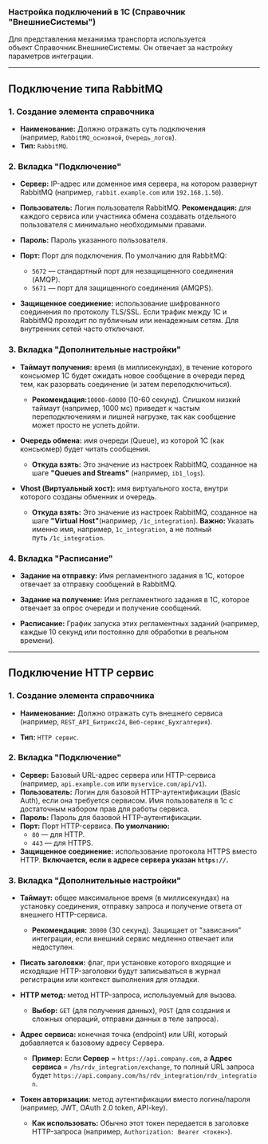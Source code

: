 ### Настройка подключений в 1С (Справочник "ВнешниеСистемы")

Для представления механизма транспорта используется объект Справочник.ВнешниеСистемы. Он отвечает за настройку параметров интеграции.

---

## Подключение типа RabbitMQ

### 1. Создание элемента справочника

- **Наименование:** Должно отражать суть подключения (например, `RabbitMQ_основной`, `Очередь_логов`).
- **Тип:** `RabbitMQ`.

### 2. Вкладка "Подключение"

- **Сервер:** IP-адрес или доменное имя сервера, на котором развернут RabbitMQ (например, `rabbit.example.com` или `192.168.1.50`).
    
- **Пользователь:** Логин пользователя RabbitMQ. **Рекомендация:** для каждого сервиса или участника обмена создавать отдельного пользователя с минимально необходимыми правами.
    
- **Пароль:** Пароль указанного пользователя.
    
- **Порт:** Порт для подключения. По умолчанию для RabbitMQ:
    - `5672` — стандартный порт для незащищенного соединения (AMQP).
    - `5671` — порт для защищенного соединения (AMQPS).
        
- **Защищенное соединение:** использование шифрованного соединения по протоколу TLS/SSL. Если трафик между 1С и RabbitMQ проходит по публичным или ненадежным сетям. Для внутренних сетей часто отключают.
        

### 3. Вкладка "Дополнительные настройки"

- **Таймаут получения:** время (в миллисекундах), в течение которого консьюмер 1С будет ожидать новое сообщение в очереди перед тем, как разорвать соединение (и затем переподключиться).
    - **Рекомендация:**`10000-60000` (10-60 секунд). Слишком низкий таймаут (например, 1000 мс) приведет к частым переподключениям и лишней нагрузке, так как сообщение может просто не успеть дойти.
- **Очередь обмена:** имя очереди (Queue), из которой 1С (как консьюмер) будет читать сообщения.
    - **Откуда взять:** Это значение из настроек RabbitMQ, созданное на шаге **"Queues and Streams"** (например, `ib1_logs`).
        
- **Vhost (Виртуальный хост):** имя виртуального хоста, внутри которого созданы обменник и очередь.
    - **Откуда взять:** Это значение из настроек RabbitMQ, созданное на шаге **"Virtual Host"**(например, `/1c_integration`). **Важно:** Указать именно имя, например, `1c_integration`, а не полный путь `/1c_integration`.
### 4. Вкладка "Расписание"

- **Задание на отправку:** Имя регламентного задания в 1С, которое отвечает за отправку сообщений в RabbitMQ.
    
- **Задание на получение:** Имя регламентного задания в 1С, которое отвечает за опрос очереди и получение сообщений.
    
- **Расписание:** График запуска этих регламентных заданий (например, каждые 10 секунд или постоянно для обработки в реальном времени).
    

---

## Подключение HTTP сервис

### 1. Создание элемента справочника

- **Наименование:** Должно отражать суть внешнего сервиса (например, `REST_API_Битрикс24`, `Веб-сервис_Бухгалтерия`).
    
- **Тип:** `HTTP сервис`.
### 2. Вкладка "Подключение"

- **Сервер:** Базовый URL-адрес сервера или HTTP-сервиса (например, `api.example.com` или `myservice.com/api/v1`).
- **Пользователь:** Логин для базовой HTTP-аутентификации (Basic Auth), если она требуется сервисом. Имя пользователя в 1с с достаточным набором прав для работы сервиса.
- **Пароль:** Пароль для базовой HTTP-аутентификации.
- **Порт:** Порт HTTP-сервиса. **По умолчанию:**
    - `80` — для HTTP.
    - `443` — для HTTPS.
- **Защищенное соединение:** использование протокола HTTPS вместо HTTP. **Включается, если в адресе сервера указан `https://`.**
    
### 3. Вкладка "Дополнительные настройки"

- **Таймаут:** общее максимальное время (в миллисекундах) на установку соединения, отправку запроса и получение ответа от внешнего HTTP-сервиса.
    - **Рекомендация:** `30000` (30 секунд). Защищает от "зависания" интеграции, если внешний сервис медленно отвечает или недоступен.
        
- **Писать заголовки:** флаг, при установке которого входящие и исходящие HTTP-заголовки будут записываться в журнал регистрации или контекст выполнения для отладки.
        
- **HTTP метод:** метод HTTP-запроса, используемый для вызова.
    - **Выбор:** `GET` (для получения данных), `POST` (для создания и сложных операций, отправки данных в теле запроса).
        
- **Адрес сервиса:** конечная точка (endpoint) или URI, который добавляется к базовому адресу Сервера.
    - **Пример:** Если **Сервер** = `https://api.company.com`, а **Адрес сервиса** = `/hs/rdv_integration/exchange`, то полный URL запроса будет `https://api.company.com/hs/rdv_integration/rdv_integration`.
        
- **Токен авторизации:** метод аутентификации вместо логина/пароля (например, JWT, OAuth 2.0 token, API-key).
    - **Как использовать:** Обычно этот токен передается в заголовке HTTP-запроса (например, `Authorization: Bearer <токен>`).